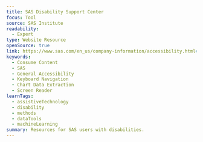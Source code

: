 ```yaml
---
title: SAS Disability Support Center
focus: Tool
source: SAS Institute
readability:
  - Expert
type: Website Resource
openSource: true
link: https://www.sas.com/en_us/company-information/accessibility.html#m=video-sas-mobile-bi-for-ios
keywords:
  - Consume Content
  - SAS
  - General Accessibility
  - Keyboard Navigation
  - Chart Data Extraction
  - Screen Reader
learnTags:
  - assistiveTechnology
  - disability
  - methods
  - dataTools
  - machineLearning
summary: Resources for SAS users with disabilities.
---
```

